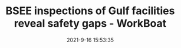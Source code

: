 ---
"title": "BSEE inspections of Gulf facilities reveal safety gaps - WorkBoat"
"date": "2021-9-16 15:53:35"
"feed_name": "GOOGLENEWSDRILLING"
"feed_website": "https://news.google.com/search?q=drilling%2Bincident&hl=en-US&gl=US&ceid=US:en"
"feed_rss": "https://news.google.com/rss/search?q=drilling%2Bincident&hl=en-US&gl=US&ceid=US:en"
"link": "https://www.workboat.com/offshore/bsee-inspections-of-gulf-facilities-reveal-safety-gaps"
"file": "_posts/2021-1-1-0621be559af57a212a4a162ea54ba34be7a45de7.md"
"accident": "0"
"drilling": "0"
---